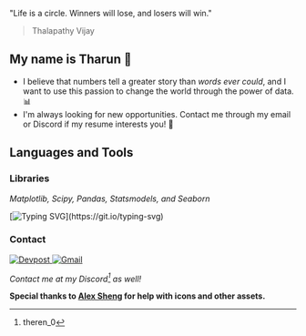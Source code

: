 "Life is a circle. Winners will lose, and losers will win."

> Thalapathy Vijay

## My name is Tharun 👋

- I believe that numbers tell a greater story than *words ever could*, and I want to use this passion to change the world through the power of data. 📊
- I'm always looking for new opportunities. Contact me through my email or Discord if my resume interests you! 👀


## Languages and Tools


### Libraries
_Matplotlib, Scipy, Pandas, Statsmodels, and Seaborn_

[![Typing SVG](https://readme-typing-svg.demolab.com?font=Fira+Code&weight=100000000000&size=60&duration=4000&pause=2000&color=38BDAE&center=true&random=true&width=1500&height=500&lines=%E0%AE%85%E0%AE%B1%E0%AE%BF%E0%AE%B5%E0%AF%81%E0%AE%A4%E0%AE%BE%E0%AE%A9%E0%AF%8D+%E0%AE%89%E0%AE%B2%E0%AE%95%E0%AE%BF%E0%AE%A9%E0%AF%8D+%E0%AE%9A%E0%AF%86%E0%AE%B2%E0%AF%8D%E0%AE%B5%E0%AE%AE%E0%AF%8D.;%E0%B0%9C%E0%B1%8D%E0%B0%9E%E0%B0%BE%E0%B0%A8%E0%B0%82+%E0%B0%AA%E0%B1%8D%E0%B0%B0%E0%B0%AA%E0%B0%82%E0%B0%9A%E0%B0%82%E0%B0%B2%E0%B1%8B%E0%B0%A8%E0%B0%BF+%E0%B0%B8%E0%B0%82%E0%B0%AA%E0%B0%A6.;%E0%B4%85%E0%B4%B1%E0%B4%BF%E0%B4%B5%E0%B4%BE%E0%B4%A3%E0%B5%8D+%E0%B4%B2%E0%B5%8B%E0%B4%95%E0%B4%A4%E0%B5%8D%E0%B4%A4%E0%B4%BF%E0%B4%A8%E0%B5%8D%E0%B4%B1%E0%B5%86+%E0%B4%B8%E0%B4%AE%E0%B5%8D%E0%B4%AA%E0%B4%A4%E0%B5%8D%E0%B4%A4%E0%B5%8D.;%E0%B2%9C%E0%B3%8D%E0%B2%9E%E0%B2%BE%E0%B2%A8%E0%B2%B5%E0%B3%87+%E0%B2%9C%E0%B2%97%E0%B2%A4%E0%B3%8D%E0%B2%A4%E0%B2%BF%E0%B2%A8+%E0%B2%B8%E0%B2%82%E0%B2%AA%E0%B2%A4%E0%B3%8D%E0%B2%A4%E0%B3%81.;%E0%B6%AF%E0%B7%90%E0%B6%B1%E0%B7%94%E0%B6%B8+%E0%B6%BA%E0%B6%B1%E0%B7%94+%E0%B6%BD%E0%B7%9D%E0%B6%9A%E0%B6%BA%E0%B7%9A+%E0%B7%83%E0%B6%B8%E0%B7%8A%E0%B6%B4%E0%B6%AD%E0%B6%BA%E0%B7%92.;%E0%A4%9C%E0%A5%8D%E0%A4%9E%E0%A4%BE%E0%A4%A8+%E0%A4%B9%E0%A5%80+%E0%A4%B8%E0%A4%82%E0%A4%B8%E0%A4%BE%E0%A4%B0+%E0%A4%95%E0%A4%BE+%E0%A4%A7%E0%A4%A8+%E0%A4%B9%E0%A5%88%E0%A5%A4;La+connaissance+est+la+richesse+du+monde.;El+conocimiento+es+la+riqueza+del+mundo.;Wissen+ist+der+Reichtum+der+Welt.;Knowledge+is+the+most+valuable+wealth.;%E0%A6%9C%E0%A7%8D%E0%A6%9E%E0%A6%BE%E0%A6%A8+%E0%A6%B9%E0%A6%B2+%E0%A6%AA%E0%A7%83%E0%A6%A5%E0%A6%BF%E0%A6%AC%E0%A7%80%E0%A6%B0+%E0%A6%B8%E0%A6%AC%E0%A6%9A%E0%A7%87%E0%A6%AF%E0%A6%BC%E0%A7%87+%E0%A6%AC%E0%A6%A1%E0%A6%BC+%E0%A6%B8%E0%A6%AE%E0%A7%8D%E0%A6%AA%E0%A6%A6%E0%A5%A4.;%E0%A8%97%E0%A8%BF%E0%A8%86%E0%A8%A8+%E0%A8%B8%E0%A9%B0%E0%A8%B8%E0%A8%BE%E0%A8%B0+%E0%A8%A6%E0%A9%80+%E0%A8%B8%E0%A8%AD+%E0%A8%A4%E0%A9%8B%E0%A8%82+%E0%A8%B8%E0%A8%BC%E0%A8%95%E0%A8%A4%E0%A9%80%E0%A8%B8%E0%A8%BC%E0%A8%BE%E0%A8%B2%E0%A9%80+%E0%A8%A6%E0%A9%8C%E0%A8%B2%E0%A8%A4+%E0%A8%B9%E0%A9%88.)](https://git.io/typing-svg)

### Contact
<a href="https://devpost.com/Cellius-1">
  <img alt="Devpost" src="https://img.shields.io/badge/Devpost-View%20%20my%20projects-informational?style=for-the-badge&logo=devpost&color=003E54&logoColor=003E54" />
</a>
  <a href = "mailto: tharun.nagul@gmail.com">
    <img alt="Gmail" src="https://img.shields.io/badge/Gmail-Email%20Me-informational?style=for-the-badge&logo=gmail&color=D14836&logoColor=FFFFFF">
  </a>


_Contact me at my Discord[^1] as well!_

**Special thanks to [Alex Sheng](https://intrepidbird.me/) for help with icons and other assets.**

[^1]: theren_0


